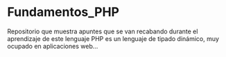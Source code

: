 # Fundamentos_PHP
Repositorio que muestra apuntes que se van recabando durante el aprendizaje de este lenguaje
 PHP es un lenguaje de tipado dinámico, muy ocupado en aplicaciones web...  
